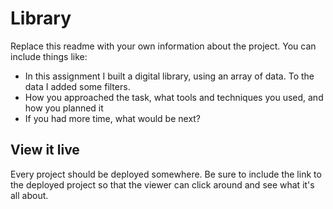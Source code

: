 # Library

Replace this readme with your own information about the project. You can include things like:

- In this assignment I built a digital library, using an array of data. To the data I added some filters.
- How you approached the task, what tools and techniques you used, and how you planned it
- If you had more time, what would be next?

## View it live
Every project should be deployed somewhere. Be sure to include the link to the deployed project so that the viewer can click around and see what it's all about.
